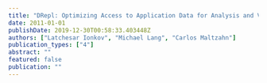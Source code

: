 ```yaml
---
title: "DRepl: Optimizing Access to Application Data for Analysis and Visualization"
date: 2011-01-01
publishDate: 2019-12-30T00:58:33.403448Z
authors: ["Latchesar Ionkov", "Michael Lang", "Carlos Maltzahn"]
publication_types: ["4"]
abstract: ""
featured: false
publication: ""
---
```


